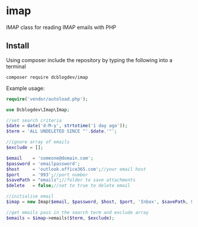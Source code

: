 # imap

IMAP class for reading IMAP emails with PHP

## Install

Using composer include the repository by typing the following into a terminal

```
composer require dcblogdev/imap
```

Example usage:

```php
require('vendor/autoload.php');

use Dcblogdev\Imap\Imap;

//set search criteria
$date = date('d-M-y', strtotime('1 day ago'));
$term = 'ALL UNDELETED SINCE "'.$date.'"';

//ignore array of emails
$exclude = [];

$email    = 'someone@domain.com';
$password = 'emailpassword';
$host     = 'outlook.office365.com';//your email host
$port     = '993';//port number
$savePath = "emails";//folder to save attachments
$delete   = false;//set to true to delete email

//initialise email
$imap = new Imap($email, $password, $host, $port, 'Inbox', $savePath, $delete);

//get emails pass in the search term and exclude array
$emails = $imap->emails($term, $exclude);
```
